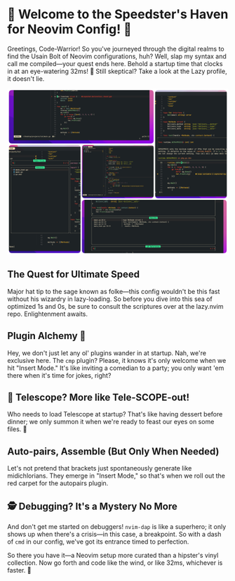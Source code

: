 # 🚀 Welcome to the Speedster's Haven for Neovim Config! 🚀

Greetings, Code-Warrior! So you've journeyed through the digital realms to find the Usain Bolt of Neovim configurations, huh? Well, slap my syntax and call me compiled—your quest ends here. Behold a startup time that clocks in at an eye-watering 32ms! 🚀 Still skeptical? Take a look at the Lazy profile, it doesn't lie.

![Profile](https://github.com/yakomisar/dotfiles/blob/master/.config/nvim/screenshots/collage.png)

## The Quest for Ultimate Speed

Major hat tip to the sage known as folke—this config wouldn't be this fast without his wizardry in lazy-loading. So before you dive into this sea of optimized 1s and 0s, be sure to consult the scriptures over at the lazy.nvim repo. Enlightenment awaits.

## Plugin Alchemy 🧪

Hey, we don't just let any ol' plugins wander in at startup. Nah, we're exclusive here. The `cmp` plugin? Please, it knows it's only welcome when we hit "Insert Mode." It's like inviting a comedian to a party; you only want 'em there when it's time for jokes, right?

## 🌠 Telescope? More like Tele-SCOPE-out!

Who needs to load Telescope at startup? That's like having dessert before dinner; we only summon it when we're ready to feast our eyes on some files. 🍰

## Auto-pairs, Assemble (But Only When Needed)

Let's not pretend that brackets just spontaneously generate like midichlorians. They emerge in "Insert Mode," so that's when we roll out the red carpet for the autopairs plugin.

## 🕵️ Debugging? It's a Mystery No More

And don't get me started on debuggers! `nvim-dap` is like a superhero; it only shows up when there's a crisis—in this case, a breakpoint. So with a dash of `cmd` in our config, we've got its entrance timed to perfection.

So there you have it—a Neovim setup more curated than a hipster's vinyl collection. Now go forth and code like the wind, or like 32ms, whichever is faster. 🚀
